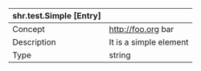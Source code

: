 | shr.test.Simple [Entry] ||
|---|---|
| Concept | http://foo.org bar |
| Description | It is a simple element |
| Type | string |